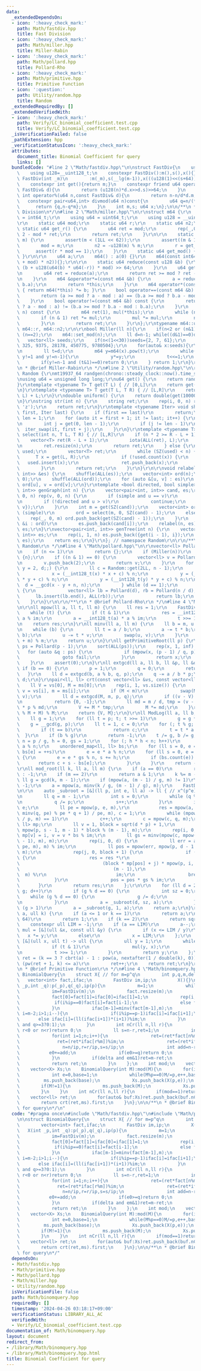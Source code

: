 ```yaml
---
data:
  _extendedDependsOn:
  - icon: ':heavy_check_mark:'
    path: Math/fastdiv.hpp
    title: Fast Division
  - icon: ':heavy_check_mark:'
    path: Math/miller.hpp
    title: Miller-Rabin
  - icon: ':heavy_check_mark:'
    path: Math/pollard.hpp
    title: Pollard-Rho
  - icon: ':heavy_check_mark:'
    path: Math/primitive.hpp
    title: Primitive Function
  - icon: ':question:'
    path: Utility/random.hpp
    title: Random
  _extendedRequiredBy: []
  _extendedVerifiedWith:
  - icon: ':heavy_check_mark:'
    path: Verify/LC_binomial_coefficient.test.cpp
    title: Verify/LC_binomial_coefficient.test.cpp
  _isVerificationFailed: false
  _pathExtension: hpp
  _verificationStatusIcon: ':heavy_check_mark:'
  attributes:
    document_title: Binomial Coefficient for query
    links: []
  bundledCode: "#line 2 \"Math/fastdiv.hpp\"\n\nstruct FastDiv{\n    using u64=uint64_t;\n\
    \    using u128=__uint128_t;\n    constexpr FastDiv():m(),s(),x(){}\n    constexpr\
    \ FastDiv(int _m)\n        :m(_m),s(__lg(m-1)),x(((u128(1)<<(s+64))+m-1)/m){}\n\
    \    constexpr int get(){return m;}\n    constexpr friend u64 operator/(u64 n,const\
    \ FastDiv& d){\n        return (u128(n)*d.x>>d.s)>>64;\n    }\n    constexpr friend\
    \ int operator%(u64 n,const FastDiv& d){\n        return n-n/d*d.m;\n    }\n \
    \   constexpr pair<u64,int> divmod(u64 n)const{\n        u64 q=n/(*this);\n  \
    \      return {q,n-q*m};\n    }\n    int m,s; u64 x;\n};\n\n/**\n * @brief Fast\
    \ Division\n*/\n#line 2 \"Math/miller.hpp\"\n\r\nstruct m64 {\r\n    using i64\
    \ = int64_t;\r\n    using u64 = uint64_t;\r\n    using u128 = __uint128_t;\r\n\
    \r\n    static u64 mod;\r\n    static u64 r;\r\n    static u64 n2;\r\n\r\n   \
    \ static u64 get_r() {\r\n        u64 ret = mod;\r\n        rep(_,0,5) ret *=\
    \ 2 - mod * ret;\r\n        return ret;\r\n    }\r\n\r\n    static void set_mod(u64\
    \ m) {\r\n        assert(m < (1LL << 62));\r\n        assert((m & 1) == 1);\r\n\
    \        mod = m;\r\n        n2 = -u128(m) % m;\r\n        r = get_r();\r\n  \
    \      assert(r * mod == 1);\r\n    }\r\n    static u64 get_mod() { return mod;\
    \ }\r\n\r\n    u64 a;\r\n    m64() : a(0) {}\r\n    m64(const int64_t &b) : a(reduce((u128(b)\
    \ + mod) * n2)){};\r\n\r\n    static u64 reduce(const u128 &b) {\r\n        return\
    \ (b + u128(u64(b) * u64(-r)) * mod) >> 64;\r\n    }\r\n    u64 get() const {\r\
    \n        u64 ret = reduce(a);\r\n        return ret >= mod ? ret - mod : ret;\r\
    \n    }\r\n    m64 &operator*=(const m64 &b) {\r\n        a = reduce(u128(a) *\
    \ b.a);\r\n        return *this;\r\n    }\r\n    m64 operator*(const m64 &b) const\
    \ { return m64(*this) *= b; }\r\n    bool operator==(const m64 &b) const {\r\n\
    \        return (a >= mod ? a - mod : a) == (b.a >= mod ? b.a - mod : b.a);\r\n\
    \    }\r\n    bool operator!=(const m64 &b) const {\r\n        return (a >= mod\
    \ ? a - mod : a) != (b.a >= mod ? b.a - mod : b.a);\r\n    }\r\n    m64 pow(u128\
    \ n) const {\r\n        m64 ret(1), mul(*this);\r\n        while (n > 0) {\r\n\
    \        if (n & 1) ret *= mul;\r\n        mul *= mul;\r\n        n >>= 1;\r\n\
    \        }\r\n        return ret;\r\n    }\r\n};\r\ntypename m64::u64 m64::mod,\
    \ m64::r, m64::n2;\r\n\r\nbool Miller(ll n){\r\n    if(n<2 or (n&1)==0)return\
    \ (n==2);\r\n    m64::set_mod(n);\r\n    ll d=n-1; while((d&1)==0)d>>=1;\r\n \
    \   vector<ll> seeds;\r\n    if(n<(1<<30))seeds={2, 7, 61};\r\n    else seeds={2,\
    \ 325, 9375, 28178, 450775, 9780504};\r\n    for(auto& x:seeds){\r\n        if(n<=x)break;\r\
    \n        ll t=d;\r\n        m64 y=m64(x).pow(t);\r\n        while(t!=n-1 and\
    \ y!=1 and y!=n-1){\r\n            y*=y;\r\n            t<<=1;\r\n        }\r\n\
    \        if(y!=n-1 and (t&1)==0)return 0;\r\n    } return 1;\r\n}\r\n\r\n/**\r\
    \n * @brief Miller-Rabin\r\n */\n#line 2 \"Utility/random.hpp\"\n\r\nnamespace\
    \ Random {\r\nmt19937_64 randgen(chrono::steady_clock::now().time_since_epoch().count());\r\
    \nusing u64 = unsigned long long;\r\nu64 get() {\r\n    return randgen();\r\n\
    }\r\ntemplate <typename T> T get(T L) { // [0,L]\r\n    return get() % (L + 1);\r\
    \n}\r\ntemplate <typename T> T get(T L, T R) { // [L,R]\r\n    return get(R -\
    \ L) + L;\r\n}\r\ndouble uniform() {\r\n    return double(get(1000000000)) / 1000000000;\r\
    \n}\r\nstring str(int n) {\r\n    string ret;\r\n    rep(i, 0, n) ret += get('a',\
    \ 'z');\r\n    return ret;\r\n}\r\ntemplate <typename Iter> void shuffle(Iter\
    \ first, Iter last) {\r\n    if (first == last)\r\n        return;\r\n    int\
    \ len = 1;\r\n    for (auto it = first + 1; it != last; it++) {\r\n        len++;\r\
    \n        int j = get(0, len - 1);\r\n        if (j != len - 1)\r\n          \
    \  iter_swap(it, first + j);\r\n    }\r\n}\r\ntemplate <typename T> vector<T>\
    \ select(int n, T L, T R) { // [L,R]\r\n    if (n * 2 >= R - L + 1) {\r\n    \
    \    vector<T> ret(R - L + 1);\r\n        iota(ALL(ret), L);\r\n        shuffle(ALL(ret));\r\
    \n        ret.resize(n);\r\n        return ret;\r\n    } else {\r\n        unordered_set<T>\
    \ used;\r\n        vector<T> ret;\r\n        while (SZ(used) < n) {\r\n      \
    \      T x = get(L, R);\r\n            if (!used.count(x)) {\r\n             \
    \   used.insert(x);\r\n                ret.push_back(x);\r\n            }\r\n\
    \        }\r\n        return ret;\r\n    }\r\n}\r\n\r\nvoid relabel(int n, vector<pair<int,\
    \ int>> &es) {\r\n    shuffle(ALL(es));\r\n    vector<int> ord(n);\r\n    iota(ALL(ord),\
    \ 0);\r\n    shuffle(ALL(ord));\r\n    for (auto &[u, v] : es)\r\n        u =\
    \ ord[u], v = ord[v];\r\n}\r\ntemplate <bool directed, bool simple> vector<pair<int,\
    \ int>> genGraph(int n) {\r\n    vector<pair<int, int>> cand, es;\r\n    rep(u,\
    \ 0, n) rep(v, 0, n) {\r\n        if (simple and u == v)\r\n            continue;\r\
    \n        if (!directed and u > v)\r\n            continue;\r\n        cand.push_back({u,\
    \ v});\r\n    }\r\n    int m = get(SZ(cand));\r\n    vector<int> ord;\r\n    if\
    \ (simple)\r\n        ord = select(m, 0, SZ(cand) - 1);\r\n    else {\r\n    \
    \    rep(_, 0, m) ord.push_back(get(SZ(cand) - 1));\r\n    }\r\n    for (auto\
    \ &i : ord)\r\n        es.push_back(cand[i]);\r\n    relabel(n, es);\r\n    return\
    \ es;\r\n}\r\nvector<pair<int, int>> genTree(int n) {\r\n    vector<pair<int,\
    \ int>> es;\r\n    rep(i, 1, n) es.push_back({get(i - 1), i});\r\n    relabel(n,\
    \ es);\r\n    return es;\r\n}\r\n}; // namespace Random\r\n\r\n/**\r\n * @brief\
    \ Random\r\n */\n#line 4 \"Math/pollard.hpp\"\n\r\nvector<ll> Pollard(ll n) {\r\
    \n    if (n <= 1)\r\n        return {};\r\n    if (Miller(n))\r\n        return\
    \ {n};\r\n    if ((n & 1) == 0) {\r\n        vector<ll> v = Pollard(n >> 1);\r\
    \n        v.push_back(2);\r\n        return v;\r\n    }\r\n    for (ll x = 2,\
    \ y = 2, d;;) {\r\n        ll c = Random::get(2LL, n - 1);\r\n        do {\r\n\
    \            x = (__int128_t(x) * x + c) % n;\r\n            y = (__int128_t(y)\
    \ * y + c) % n;\r\n            y = (__int128_t(y) * y + c) % n;\r\n          \
    \  d = __gcd(x - y + n, n);\r\n        } while (d == 1);\r\n        if (d < n)\
    \ {\r\n            vector<ll> lb = Pollard(d), rb = Pollard(n / d);\r\n      \
    \      lb.insert(lb.end(), ALL(rb));\r\n            return lb;\r\n        }\r\n\
    \    }\r\n}\r\n\r\n/**\r\n * @brief Pollard-Rho\r\n */\n#line 4 \"Math/primitive.hpp\"\
    \n\r\nll mpow(ll a, ll t, ll m) {\r\n    ll res = 1;\r\n    FastDiv im(m);\r\n\
    \    while (t) {\r\n        if (t & 1)\r\n            res = __int128_t(res) *\
    \ a % im;\r\n        a = __int128_t(a) * a % im;\r\n        t >>= 1;\r\n    }\r\
    \n    return res;\r\n}\r\nll minv(ll a, ll m) {\r\n    ll b = m, u = 1, v = 0;\r\
    \n    while (b) {\r\n        ll t = a / b;\r\n        a -= t * b;\r\n        swap(a,\
    \ b);\r\n        u -= t * v;\r\n        swap(u, v);\r\n    }\r\n    u = (u % m\
    \ + m) % m;\r\n    return u;\r\n}\r\nll getPrimitiveRoot(ll p) {\r\n    vector<ll>\
    \ ps = Pollard(p - 1);\r\n    sort(ALL(ps));\r\n    rep(x, 1, inf) {\r\n     \
    \   for (auto &q : ps) {\r\n            if (mpow(x, (p - 1) / q, p) == 1)\r\n\
    \                goto fail;\r\n        }\r\n        return x;\r\n    fail:;\r\n\
    \    }\r\n    assert(0);\r\n}\r\nll extgcd(ll a, ll b, ll &p, ll &q) {\r\n   \
    \ if (b == 0) {\r\n        p = 1;\r\n        q = 0;\r\n        return a;\r\n \
    \   }\r\n    ll d = extgcd(b, a % b, q, p);\r\n    q -= a / b * p;\r\n    return\
    \ d;\r\n}\r\npair<ll, ll> crt(const vector<ll> &vs, const vector<ll> &ms) {\r\n\
    \    ll V = vs[0], M = ms[0];\r\n    rep(i, 1, vs.size()) {\r\n        ll p, q,\
    \ v = vs[i], m = ms[i];\r\n        if (M < m)\r\n            swap(M, m), swap(V,\
    \ v);\r\n        ll d = extgcd(M, m, p, q);\r\n        if ((v - V) % d != 0)\r\
    \n            return {0, -1};\r\n        ll md = m / d, tmp = (v - V) / d % md\
    \ * p % md;\r\n        V += M * tmp;\r\n        M *= md;\r\n    }\r\n    V = (V\
    \ % M + M) % M;\r\n    return {V, M};\r\n}\r\nll ModLog(ll a, ll b, ll p) {\r\n\
    \    ll g = 1;\r\n    for (ll t = p; t; t >>= 1)\r\n        g = g * a % p;\r\n\
    \    g = __gcd(g, p);\r\n    ll t = 1, c = 0;\r\n    for (; t % g; c++) {\r\n\
    \        if (t == b)\r\n            return c;\r\n        t = t * a % p;\r\n  \
    \  }\r\n    if (b % g)\r\n        return -1;\r\n    t /= g, b /= g;\r\n    ll\
    \ n = p / g, h = 0, gs = 1;\r\n    for (; h * h < n; h++)\r\n        gs = gs *\
    \ a % n;\r\n    unordered_map<ll, ll> bs;\r\n    for (ll s = 0, e = b; s < h;\
    \ bs[e] = ++s)\r\n        e = e * a % n;\r\n    for (ll s = 0, e = t; s < n;)\
    \ {\r\n        e = e * gs % n, s += h;\r\n        if (bs.count(e)) {\r\n     \
    \       return c + s - bs[e];\r\n        }\r\n    }\r\n    return -1;\r\n}\r\n\
    \r\nll mod_root(ll k, ll a, ll m) {\r\n    if (a == 0)\r\n        return k ? 0\
    \ : -1;\r\n    if (m == 2)\r\n        return a & 1;\r\n    k %= m - 1;\r\n   \
    \ ll g = gcd(k, m - 1);\r\n    if (mpow(a, (m - 1) / g, m) != 1)\r\n        return\
    \ -1;\r\n    a = mpow(a, minv(k / g, (m - 1) / g), m);\r\n    FastDiv im(m);\r\
    \n\r\n    auto _subroot = [&](ll p, int e, ll a) -> ll { // x^(p^e)==a(mod m)\r\
    \n        ll q = m - 1;\r\n        int s = 0;\r\n        while (q % p == 0) {\r\
    \n            q /= p;\r\n            s++;\r\n        }\r\n        int d = s -\
    \ e;\r\n        ll pe = mpow(p, e, m),\r\n           res = mpow(a, ((pe - 1) *\
    \ minv(q, pe) % pe * q + 1) / pe, m), c = 1;\r\n        while (mpow(c, (m - 1)\
    \ / p, m) == 1)\r\n            c++;\r\n        c = mpow(c, q, m);\r\n        map<ll,\
    \ ll> mp;\r\n        ll v = 1, block = sqrt(d * p) + 1,\r\n           bs = mpow(c,\
    \ mpow(p, s - 1, m - 1) * block % (m - 1), m);\r\n        rep(i, 0, block + 1)\
    \ mp[v] = i, v = v * bs % im;\r\n        ll gs = minv(mpow(c, mpow(p, s - 1, m\
    \ - 1), m), m);\r\n        rep(i, 0, d) {\r\n            ll err = a * minv(mpow(res,\
    \ pe, m), m) % im;\r\n            ll pos = mpow(err, mpow(p, d - 1 - i, m - 1),\
    \ m);\r\n            rep(j, 0, block + 1) {\r\n                if (mp.count(pos))\
    \ {\r\n                    res = res *\r\n                          mpow(c,\r\n\
    \                               (block * mp[pos] + j) * mpow(p, i, m - 1) %\r\n\
    \                                   (m - 1),\r\n                             \
    \  m) %\r\n                          im;\r\n                    break;\r\n   \
    \             }\r\n                pos = pos * gs % im;\r\n            }\r\n \
    \       }\r\n        return res;\r\n    };\r\n\r\n    for (ll d = 2; d * d <=\
    \ g; d++)\r\n        if (g % d == 0) {\r\n            int sz = 0;\r\n        \
    \    while (g % d == 0) {\r\n                g /= d;\r\n                sz++;\r\
    \n            }\r\n            a = _subroot(d, sz, a);\r\n        }\r\n    if\
    \ (g > 1)\r\n        a = _subroot(g, 1, a);\r\n    return a;\r\n}\r\n\r\null floor_root(ull\
    \ a, ull k) {\r\n    if (a <= 1 or k == 1)\r\n        return a;\r\n    if (k >=\
    \ 64)\r\n        return 1;\r\n    if (k == 2)\r\n        return sqrtl(a);\r\n\
    \    constexpr ull LIM = -1;\r\n    if (a == LIM)\r\n        a--;\r\n    auto\
    \ mul = [&](ull &x, const ull &y) {\r\n        if (x <= LIM / y)\r\n         \
    \   x *= y;\r\n        else\r\n            x = LIM;\r\n    };\r\n    auto pw =\
    \ [&](ull x, ull t) -> ull {\r\n        ull y = 1;\r\n        while (t) {\r\n\
    \            if (t & 1)\r\n                mul(y, x);\r\n            mul(x, x);\r\
    \n            t >>= 1;\r\n        }\r\n        return y;\r\n    };\r\n    ull\
    \ ret = (k == 3 ? cbrt(a) - 1 : pow(a, nextafter(1 / double(k), 0)));\r\n    while\
    \ (pw(ret + 1, k) <= a)\r\n        ret++;\r\n    return ret;\r\n}\r\n\r\n/**\r\
    \n * @brief Primitive Function\r\n */\n#line 4 \"Math/binomquery.hpp\"\n\nstruct\
    \ BinomialQuery{\n    struct X{ // for m=p^q\n        int p,q,m,delta;\n     \
    \   vector<int> fact,ifac;\n        FastDiv im,ip;\n        X(){}\n        X(int\
    \ _p,int _q):p(_p),q(_q),ip(p){\n            m=1;\n            while(_q--)m*=p;\n\
    \            im=FastDiv(m);\n            fact.resize(m);\n            ifac.resize(m);\n\
    \            fact[0]=fact[1]=ifac[0]=ifac[1]=1;\n            rep(i,2,m){\n   \
    \             if(i%ip==0)fact[i]=fact[i-1];\n                else fact[i]=(ll(fact[i-1])*i)%im;\n\
    \            }\n            ifac[m-1]=minv(fact[m-1],m);\n            for(int\
    \ i=m-2;i>1;i--){\n                if(i%ip==p-1)ifac[i]=ifac[i+1];\n         \
    \       else ifac[i]=(ll(ifac[i+1])*(i+1))%im;\n            }\n            delta=(p==2\
    \ and q>=3?0:1);\n        }\n        int nCr(ll n,ll r){\n            if(n<0 or\
    \ r<0 or n<r)return 0;\n            ll s=n-r,ret=1;\n            int e0=0,em=0;\n\
    \            for(int i=1;n;i++){\n                ret=(ret*fact[n%m])%im;\n  \
    \              ret=(ret*ifac[r%m])%im;\n                ret=(ret*ifac[s%m])%im;\n\
    \                n=n/ip,r=r/ip,s=s/ip;\n                int add=n-r-s;\n     \
    \           e0+=add;\n                if(e0>=q)return 0;\n                if(i>=q)em^=add;\n\
    \            }\n            if(delta and em&1)ret=m-ret;\n            ret=(ret*mpow(p,e0,m))%im;\n\
    \            return ret;\n        }\n    };\n    int mod;\n    vector<ll> ms;\n\
    \    vector<X> Xs;\n    BinomialQuery(int M):mod(M){\n        for(int p=2;p*p<=M;p++)if(M%p==0){\n\
    \            int e=0,base=1;\n            while(M%p==0)M/=p,e++,base*=p;\n   \
    \         ms.push_back(base);\n            Xs.push_back(X(p,e));\n        }\n\
    \        if(M!=1){\n            ms.push_back(M);\n            Xs.push_back(X(M,1));\n\
    \        }\n    }\n    int nCr(ll n,ll r){\n        if(mod==1)return 0;\n    \
    \    vector<ll> ret;\n        for(auto& buf:Xs)ret.push_back(buf.nCr(n,r));\n\
    \        return crt(ret,ms).first;\n    }\n};\n\n/**\n * @brief Binomial Coefficient\
    \ for query\n*/\n"
  code: "#pragma once\n#include \"Math/fastdiv.hpp\"\n#include \"Math/primitive.hpp\"\
    \n\nstruct BinomialQuery{\n    struct X{ // for m=p^q\n        int p,q,m,delta;\n\
    \        vector<int> fact,ifac;\n        FastDiv im,ip;\n        X(){}\n     \
    \   X(int _p,int _q):p(_p),q(_q),ip(p){\n            m=1;\n            while(_q--)m*=p;\n\
    \            im=FastDiv(m);\n            fact.resize(m);\n            ifac.resize(m);\n\
    \            fact[0]=fact[1]=ifac[0]=ifac[1]=1;\n            rep(i,2,m){\n   \
    \             if(i%ip==0)fact[i]=fact[i-1];\n                else fact[i]=(ll(fact[i-1])*i)%im;\n\
    \            }\n            ifac[m-1]=minv(fact[m-1],m);\n            for(int\
    \ i=m-2;i>1;i--){\n                if(i%ip==p-1)ifac[i]=ifac[i+1];\n         \
    \       else ifac[i]=(ll(ifac[i+1])*(i+1))%im;\n            }\n            delta=(p==2\
    \ and q>=3?0:1);\n        }\n        int nCr(ll n,ll r){\n            if(n<0 or\
    \ r<0 or n<r)return 0;\n            ll s=n-r,ret=1;\n            int e0=0,em=0;\n\
    \            for(int i=1;n;i++){\n                ret=(ret*fact[n%m])%im;\n  \
    \              ret=(ret*ifac[r%m])%im;\n                ret=(ret*ifac[s%m])%im;\n\
    \                n=n/ip,r=r/ip,s=s/ip;\n                int add=n-r-s;\n     \
    \           e0+=add;\n                if(e0>=q)return 0;\n                if(i>=q)em^=add;\n\
    \            }\n            if(delta and em&1)ret=m-ret;\n            ret=(ret*mpow(p,e0,m))%im;\n\
    \            return ret;\n        }\n    };\n    int mod;\n    vector<ll> ms;\n\
    \    vector<X> Xs;\n    BinomialQuery(int M):mod(M){\n        for(int p=2;p*p<=M;p++)if(M%p==0){\n\
    \            int e=0,base=1;\n            while(M%p==0)M/=p,e++,base*=p;\n   \
    \         ms.push_back(base);\n            Xs.push_back(X(p,e));\n        }\n\
    \        if(M!=1){\n            ms.push_back(M);\n            Xs.push_back(X(M,1));\n\
    \        }\n    }\n    int nCr(ll n,ll r){\n        if(mod==1)return 0;\n    \
    \    vector<ll> ret;\n        for(auto& buf:Xs)ret.push_back(buf.nCr(n,r));\n\
    \        return crt(ret,ms).first;\n    }\n};\n\n/**\n * @brief Binomial Coefficient\
    \ for query\n*/"
  dependsOn:
  - Math/fastdiv.hpp
  - Math/primitive.hpp
  - Math/pollard.hpp
  - Math/miller.hpp
  - Utility/random.hpp
  isVerificationFile: false
  path: Math/binomquery.hpp
  requiredBy: []
  timestamp: '2024-04-26 03:18:17+09:00'
  verificationStatus: LIBRARY_ALL_AC
  verifiedWith:
  - Verify/LC_binomial_coefficient.test.cpp
documentation_of: Math/binomquery.hpp
layout: document
redirect_from:
- /library/Math/binomquery.hpp
- /library/Math/binomquery.hpp.html
title: Binomial Coefficient for query
---
```

